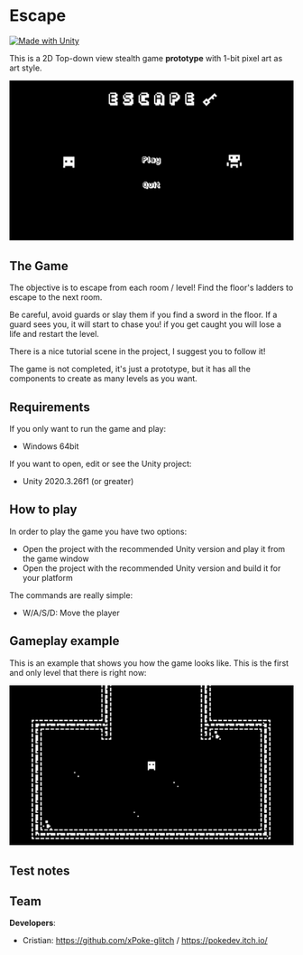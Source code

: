 # Escape
[![Made with Unity](https://img.shields.io/badge/Made%20with-Unity-57b9d3.svg?style=flat&logo=unity)](https://www.unity.com)

This is a 2D Top-down view stealth game **prototype** with 1-bit pixel art as art style.

<img src="https://github.com/xPoke-glitch/Escape/blob/main/Screenshots/screen.png" width="750">

## The Game

The objective is to escape from each room / level! Find the floor's ladders to escape to the next room.

Be careful, avoid guards or slay them if you find a sword in the floor. If a guard sees you, it will start to chase you! if you get caught you will lose a life and restart the level.

There is a nice tutorial scene in the project, I suggest you to follow it!

The game is not completed, it's just a prototype, but it has all the components to create as many levels as you want.

## Requirements

If you only want to run the game and play:
* Windows 64bit

If you want to open, edit or see the Unity project:
* Unity 2020.3.26f1 (or greater)

## How to play

In order to play the game you have two options:
* Open the project with the recommended Unity version and play it from the game window
* Open the project with the recommended Unity version and build it for your platform

The commands are really simple:
* W/A/S/D: Move the player

## Gameplay example

This is an example that shows you how the game looks like. This is the first and only level that there is right now:

<img src="https://github.com/xPoke-glitch/Escape/blob/main/Screenshots/gameplay.gif" width="750">

## Test notes

## Team

**Developers**:
* Cristian: https://github.com/xPoke-glitch / https://pokedev.itch.io/

